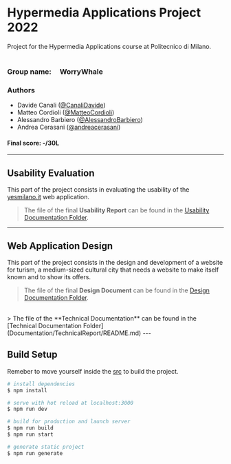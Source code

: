# Hypermedia Applications Project 2022

Project for the Hypermedia Applications course at Politecnico di Milano.  
<br>

### **Group name:** &nbsp;&nbsp;&nbsp; WorryWhale

### **Authors**

- Davide Canali ([@CanaliDavide](https://github.com/CanaliDavide))
- Matteo Cordioli ([@MatteoCordioli](https://github.com/MatteoCordioli))
- Alessandro Barbiero ([@AlessandroBarbiero](https://github.com/AlessandroBarbiero))  
- Andrea Cerasani ([@andreacerasani](https://github.com/andreacerasani)) 
  <br>

#### Final score: -/30L

---

## **Usability Evaluation**

This part of the project consists in evaluating the usability of the [yesmilano.it](https://www.yesmilano.it/) web application.

> The file of the final **Usability Report** can be found in the [Usability Documentation Folder](Documentation/UsabilityReport).
---

## **Web Application Design**

This part of the project consists in the design and development of a website for turism, a medium-sized cultural city that needs a website to make itself known and to show its offers.

> The file of the final **Design Document** can be found in the [Design Documentation Folder](Documentation/DesignReport). 
<br>
> The file of the **Technical Documentation** can be found in the [Technical Documentation Folder](Documentation/TechnicalReport/README.md)
---

## Build Setup
Remeber to move yourself inside the [src](src) to build the project.
```bash
# install dependencies
$ npm install

# serve with hot reload at localhost:3000
$ npm run dev

# build for production and launch server
$ npm run build
$ npm run start

# generate static project
$ npm run generate
```
